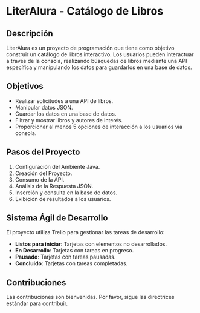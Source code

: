 # LiterAlura - Catálogo de Libros

## Descripción
LiterAlura es un proyecto de programación que tiene como objetivo construir un catálogo de libros interactivo. Los usuarios pueden interactuar a través de la consola, realizando búsquedas de libros mediante una API específica y manipulando los datos para guardarlos en una base de datos.

## Objetivos
- Realizar solicitudes a una API de libros.
- Manipular datos JSON.
- Guardar los datos en una base de datos.
- Filtrar y mostrar libros y autores de interés.
- Proporcionar al menos 5 opciones de interacción a los usuarios vía consola.

## Pasos del Proyecto
1. Configuración del Ambiente Java.
2. Creación del Proyecto.
3. Consumo de la API.
4. Análisis de la Respuesta JSON.
5. Inserción y consulta en la base de datos.
6. Exibición de resultados a los usuarios.

## Sistema Ágil de Desarrollo
El proyecto utiliza Trello para gestionar las tareas de desarrollo:
- **Listos para iniciar**: Tarjetas con elementos no desarrollados.
- **En Desarrollo**: Tarjetas con tareas en progreso.
- **Pausado**: Tarjetas con tareas pausadas.
- **Concluido**: Tarjetas con tareas completadas.

## Contribuciones
Las contribuciones son bienvenidas. Por favor, sigue las directrices estándar para contribuir.
